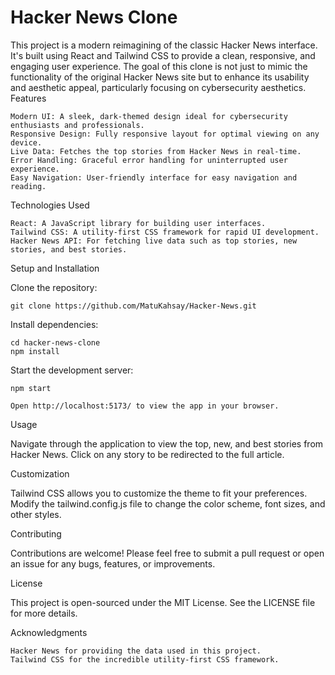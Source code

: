 # Hacker News Clone

This project is a modern reimagining of the classic Hacker News interface. It's built using React and Tailwind CSS to provide a clean, responsive, and engaging user experience. The goal of this clone is not just to mimic the functionality of the original Hacker News site but to enhance its usability and aesthetic appeal, particularly focusing on cybersecurity aesthetics.
Features

    Modern UI: A sleek, dark-themed design ideal for cybersecurity enthusiasts and professionals.
    Responsive Design: Fully responsive layout for optimal viewing on any device.
    Live Data: Fetches the top stories from Hacker News in real-time.
    Error Handling: Graceful error handling for uninterrupted user experience.
    Easy Navigation: User-friendly interface for easy navigation and reading.

Technologies Used

    React: A JavaScript library for building user interfaces.
    Tailwind CSS: A utility-first CSS framework for rapid UI development.
    Hacker News API: For fetching live data such as top stories, new stories, and best stories.

Setup and Installation

Clone the repository:

    git clone https://github.com/MatuKahsay/Hacker-News.git

Install dependencies:

    cd hacker-news-clone
    npm install

Start the development server:

    npm start

    Open http://localhost:5173/ to view the app in your browser.

Usage

Navigate through the application to view the top, new, and best stories from Hacker News. Click on any story to be redirected to the full article.

Customization

Tailwind CSS allows you to customize the theme to fit your preferences. Modify the tailwind.config.js file to change the color scheme, font sizes, and other styles.

Contributing

Contributions are welcome! Please feel free to submit a pull request or open an issue for any bugs, features, or improvements.

License

This project is open-sourced under the MIT License. See the LICENSE file for more details.

Acknowledgments

    Hacker News for providing the data used in this project.
    Tailwind CSS for the incredible utility-first CSS framework.